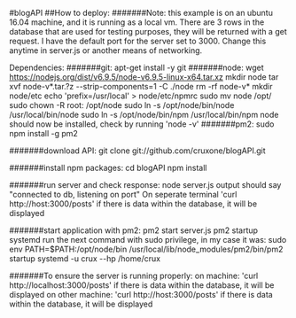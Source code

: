 #blogAPI
##How to deploy:
#######Note: this example is on an ubuntu 16.04 machine, and it is running as a local vm. There are 3 rows in the database that are used for testing purposes, they will be returned with a get request.
I have the default port for the server set to 3000. Change this anytime in server.js or another means of networking.

Dependencies:
#######git: 
    apt-get install -y git
#######node: 
    wget https://nodejs.org/dist/v6.9.5/node-v6.9.5-linux-x64.tar.xz
    mkdir node
    tar xvf node-v*.tar.?z --strip-components=1 -C ./node
    rm -rf node-v*
    mkdir node/etc
    echo 'prefix=/usr/local' > node/etc/npmrc
    sudo mv node /opt/
    sudo chown -R root: /opt/node
    sudo ln -s /opt/node/bin/node /usr/local/bin/node
    sudo ln -s /opt/node/bin/npm /usr/local/bin/npm
    node should now be installed, check by running 'node -v'
#######pm2: 
    sudo npm install -g pm2

#######download API:
    git clone git://github.com/cruxone/blogAPI.git

#######install npm packages:
    cd blogAPI
    npm install

#######run server and check response:
    node server.js
        output should say "connected to db, listening on port"
    On seperate terminal 'curl http://host:3000/posts'
        if there is data within the database, it will be displayed

#######start application with pm2:
    pm2 start server.js
    pm2 startup systemd
    run the next command with sudo privilege, in my case it was: 
        sudo env PATH=$PATH:/opt/node/bin /usr/local/lib/node_modules/pm2/bin/pm2 startup systemd -u crux --hp /home/crux

#######To ensure the server is running properly:
    on machine: 'curl http://localhost:3000/posts'
        if there is data within the database, it will be displayed
    on other machine: 'curl http://host:3000/posts'
        if there is data within the database, it will be displayed
